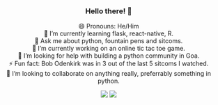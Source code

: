 <h3 align="center"> Hello there! 👋</h3>
<p align="center">
😄 Pronouns: He/Him <br>
🌱 I’m currently learning flask, react-native, R.<br>
💬 Ask me about python, fountain pens and sitcoms.<br>
🔭 I’m currently working on an online tic tac toe game.<br>
🤔 I’m looking for help with building a python community in Goa.<br>
⚡ Fun fact: Bob Odenkirk was in 3 out of the last 5 sitcoms I watched.<br>
👯 I’m looking to collaborate on anything really, preferrably something in python.<br>
</p>
<div align="center">
<img  src="https://github-readme-stats.vercel.app/api?username=pythagaurang&show_icons=true&theme=dark&count_private=true"> 
<img  src="https://github-readme-stats.vercel.app/api/top-langs/?username=pythagaurang&show_icons=true&theme=dark&layout=compact">
</div>


